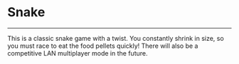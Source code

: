 # Snake
______
This is a classic snake game with a twist. You constantly shrink in size, so you must race to eat the food pellets quickly! There will also be a competitive LAN multiplayer mode in the future.
